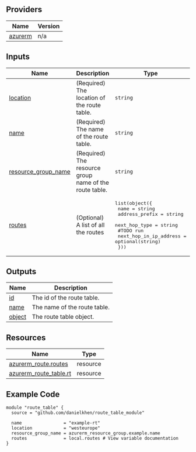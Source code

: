 <!-- BEGIN_TF_DOCS -->

## Providers

| Name | Version |
|------|---------|
| <a name="provider_azurerm"></a> [azurerm](#provider\_azurerm) | n/a |

## Inputs

| Name | Description | Type | Default | Required |
|------|-------------|------|---------|:--------:|
| <a name="input_location"></a> [location](#input\_location) | (Required) The location of the route table. | `string` | n/a | yes |
| <a name="input_name"></a> [name](#input\_name) | (Required) The name of the route table. | `string` | n/a | yes |
| <a name="input_resource_group_name"></a> [resource\_group\_name](#input\_resource\_group\_name) | (Required) The resource group name of the route table. | `string` | n/a | yes |
| <a name="input_routes"></a> [routes](#input\_routes) | (Optional) A list of all the routes | <pre>list(object({<br>    name           = string<br>    address_prefix = string<br>    next_hop_type  = string<br>    #TODO run<br>    next_hop_in_ip_address = optional(string)<br>  }))</pre> | `[]` | no |

## Outputs

| Name | Description |
|------|-------------|
| <a name="output_id"></a> [id](#output\_id) | The id of the route table. |
| <a name="output_name"></a> [name](#output\_name) | The name of the route table. |
| <a name="output_object"></a> [object](#output\_object) | The route table object. |

## Resources

| Name | Type |
|------|------|
| [azurerm_route.routes](https://registry.terraform.io/providers/hashicorp/azurerm/latest/docs/resources/route) | resource |
| [azurerm_route_table.rt](https://registry.terraform.io/providers/hashicorp/azurerm/latest/docs/resources/route_table) | resource |

## Example Code

```hcl
module "route_table" {
  source = "github.com/danielkhen/route_table_module"

  name                = "example-rt"
  location            = "westeurope"
  resource_group_name = azurerm_resource_group.example.name
  routes              = local.routes # View variable documentation
}
```
<!-- END_TF_DOCS -->